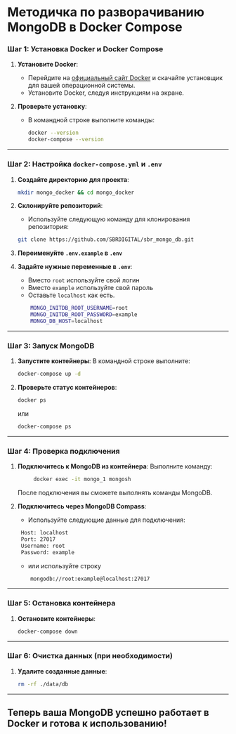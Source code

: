 # Методичка по разворачиванию MongoDB в Docker Compose

### Шаг 1: Установка Docker и Docker Compose

1. **Установите Docker**:
   - Перейдите на [официальный сайт Docker](https://www.docker.com/products/docker-desktop) и скачайте установщик для вашей операционной системы.
   - Установите Docker, следуя инструкциям на экране.

2. **Проверьте установку**:
   - В командной строке выполните команды:
     ```bash
     docker --version
     docker-compose --version
     ```

---

### Шаг 2: Настройка `docker-compose.yml` и `.env`

1. **Создайте директорию для проекта**:
   ```bash
   mkdir mongo_docker && cd mongo_docker
   ```

2. **Склонируйте репозиторий**:
   - Используйте следующую команду для клонирования репозитория:
   ```bash
   git clone https://github.com/SBRDIGITAL/sbr_mongo_db.git
   ```

3. **Переименуйте `.env.example` в `.env`**

4. **Задайте нужные переменные в `.env`**:
    - Вместо `root` используйте свой логин
    - Вместо `example` используйте свой пароль
    - Оставьте `localhost` как есть.
    ```bash
        MONGO_INITDB_ROOT_USERNAME=root
        MONGO_INITDB_ROOT_PASSWORD=example
        MONGO_DB_HOST=localhost
    ```

---

### Шаг 3: Запуск MongoDB

1. **Запустите контейнеры**:
   В командной строке выполните:
   ```bash
   docker-compose up -d
   ```

2. **Проверьте статус контейнеров**:
   ```bash
   docker ps
   ```
   или
   ```bash
   docker-compose ps
   ```

---

### Шаг 4: Проверка подключения

1. **Подключитесь к MongoDB из контейнера**:
   Выполните команду:
   ```bash
        docker exec -it mongo_1 mongosh
   ```
   После подключения вы сможете выполнять команды MongoDB.

2. **Подключитесь через MongoDB Compass**:
    - Используйте следующие данные для подключения:
    ```bash
     Host: localhost
     Port: 27017
     Username: root
     Password: example
    ```
    - или используйте строку
    ```bash
        mongodb://root:example@localhost:27017
    ```

---

### Шаг 5: Остановка контейнера

1. **Остановите контейнеры**:
   ```bash
   docker-compose down
   ```

---

### Шаг 6: Очистка данных (при необходимости)

1. **Удалите созданные данные**:
   ```bash
   rm -rf ./data/db
   ```

---

## Теперь ваша MongoDB успешно работает в Docker и готова к использованию!
